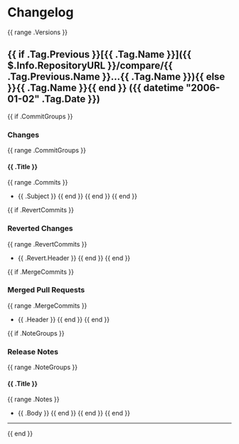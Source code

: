 # Changelog

{{ range .Versions }}
<a name="{{ .Tag.Name }}"></a>
## {{ if .Tag.Previous }}[{{ .Tag.Name }}]({{ $.Info.RepositoryURL }}/compare/{{ .Tag.Previous.Name }}...{{ .Tag.Name }}){{ else }}{{ .Tag.Name }}{{ end }} ({{ datetime "2006-01-02" .Tag.Date }})

{{ if .CommitGroups }}
### Changes
{{ range .CommitGroups }}
#### {{ .Title }}
{{ range .Commits }}
- {{ .Subject }}
{{ end }}
{{ end }}
{{ end }}

{{ if .RevertCommits }}
### Reverted Changes
{{ range .RevertCommits }}
- {{ .Revert.Header }}
{{ end }}
{{ end }}

{{ if .MergeCommits }}
### Merged Pull Requests
{{ range .MergeCommits }}
- {{ .Header }}
{{ end }}
{{ end }}

{{ if .NoteGroups }}
### Release Notes
{{ range .NoteGroups }}
#### {{ .Title }}
{{ range .Notes }}
- {{ .Body }}
{{ end }}
{{ end }}
{{ end }}

---
{{ end }}